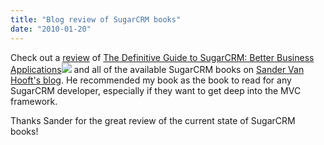 ```yaml
---
title: "Blog review of SugarCRM books"
date: "2010-01-20"
---
```


Check out a [review](http://blog.sandervanhooft.nl/2010/01/what-sugarcrm-books-should-you-read/) of [The Definitive Guide to SugarCRM: Better Business Applications](http://www.amazon.com/gp/product/1430224398?ie=UTF8&tag=johmer-20&linkCode=as2&camp=1789&creative=390957&creativeASIN=1430224398)![](http://www.assoc-amazon.com/e/ir?t=johmer-20&l=as2&o=1&a=1430224398) and all of the available SugarCRM books on [Sander Van Hooft's blog](http://blog.sandervanhooft.nl/). He recommended my book as the book to read for any SugarCRM developer, especially if they want to get deep into the MVC framework.

Thanks Sander for the great review of the current state of SugarCRM books!
